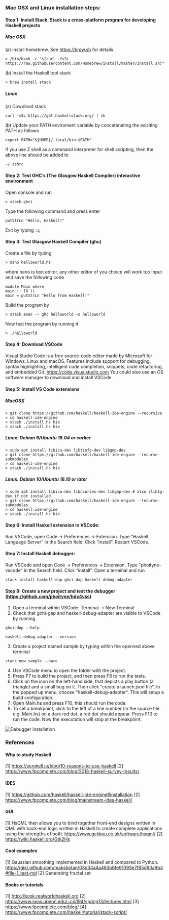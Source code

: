 ### Mac OSX and Linux installation steps:

#### Step 1: Install Stack. Stack is a cross-platform program for developing Haskell projects 

##### Mac OSX
(a) Install homebrew. See https://brew.sh for details
```
> /bin/bash -c "$(curl -fsSL https://raw.githubusercontent.com/Homebrew/install/master/install.sh)"
```
(b) Install the Haskell tool stack
```
> brew install stack
```

##### Linux

(a) Download stack
```
curl -sSL https://get.haskellstack.org/ | sh
```

(b) Update your PATH enviroment variable by concatenating the exisiting PATH as follows
```
export PATH="${HOME}/.local/bin:$PATH"
```
If you use Z shell as a command interpreter for shell scripting, then the above line should be added to  
```
~/.zshrc
```


#### Step 2: Test GHC’s (The Glasgow Haskell Compiler) interactive environment
Open console and run 
```
> stack ghci
```
Type the following command and press enter
```
putStrLn "Hello, Haskell!"
```
Exit by typing `:q`

#### Step 3: Test Glasgow Haskell Compiler (ghc)
Create a file by typing
```
> nano helloworld.hs
```
where nano is text editor, any other editor of you choice will work too
Input and save the following code
```
module Main where  
main :: IO () 
main = putStrLn "Hello from Haskell!"  
```

Build the program by
```
> stack exec -- ghc helloworld -o helloworld
```

Now test the program by running it
```
> ./helloworld
```

#### Step 4: Download VSCode
Visual Studio Code is a free source-code editor made by Microsoft for Windows, Linux and macOS. Features include support for debugging, syntax highlighting, intelligent code completion, snippets, code refactoring, and embedded Git.
https://code.visualstudio.com
You could also use an OS  software manager to download and install VSCode

#### Step 5: Install VS Code extensions
##### MacOSX
```
> git clone https://github.com/haskell/haskell-ide-engine --recursive 
> cd haskell-ide-engine
> stack ./install.hs hie
> stack ./install.hs hie
```

##### Linux: Debian 9/Ubuntu 18.04 or earlier
```
> sudo apt install libicu-dev libtinfo-dev libgmp-dev
> git clone https://github.com/haskell/haskell-ide-engine --recurse-submodules
> cd haskell-ide-engine
> stack ./install.hs hie
```

##### Linux: Debian 10/Ubuntu 18.10 or later
```
> sudo apt install libicu-dev libncurses-dev libgmp-dev # also zlib1g-dev if not installed
> git clone https://github.com/haskell/haskell-ide-engine --recurse-submodules
> cd haskell-ide-engine
> stack ./install.hs hie
```

#### Step 6: Install Haskell extension in VSCode: 
Run VSCode, open Code -> Preferences -> Extension. Type “Haskell Language Server” in the Search field. Click “install”. Restart VSCode.

#### Step 7: Install Haskell debugger:
Run VSCode and open Code -> Preferences -> Extension. Type "phoityne-vscode" in the Search field. Click “install”.
Open a terminal and run
```
stack install haskell-dap ghci-dap haskell-debug-adapter
```
#### Step 8: Create a new project and test the debugger (https://github.com/phoityne/hdx4vsc)
1. Open a terminal within VSCode: Terminal -> New Terminal
2. Check that gchi-gap and haskell-debug-adapter are visible to VSCode by running 
```
ghci-dap --help
```
```
haskell-debug-adapter --version
```
3. Create a project named sample by typing within the openned above terminal 
```
stack new sample --bare
```
4. Use VSCode menu to open the folder with the project.
5. Press F7 to build the project, and then press F8 to run the tests. 
6. Click on the icon on the left-hand side, that depicts a play button (a triangle) and a small bug on it. Then click "create a launch.json file". In the popped up  menu, choose "haskell-debug-adapter". This will setup a build configuration.
7. Open Main.hs and press F10, this should run the code.
8. To set a breakpoint, click to the left of a line number (in the source file e.g. Main.hs) on a dark red dot, a red dot should appear. Press F10 to run the code. Now the executation will stop at the breakpoint. 

![Debugger installation](https://raw.githubusercontent.com/phoityne/hdx4vsc/master/docs/08_quickstart.gif)




### References

#### Why to study Haskell
[1] https://serokell.io/blog/10-reasons-to-use-haskell
[2] https://www.fpcomplete.com/blog/2018-haskell-survey-results/

#### IDES
[1] https://github.com/haskell/haskell-ide-engine#installation
[2] https://www.fpcomplete.com/blog/mainstream-ides-haskell/

#### GUI
[1] HsQML then allows you to bind together front-end designs written in QML with back-end logic written in Haskell to create complete applications using the strengths of both. https://www.gekkou.co.uk/software/hsqml/
[2]  https://wiki.haskell.org/Gtk2Hs

#### Cool examples
[1] Gaussian smoothing implemented in Haskell and compared to Python. https://gist.github.com/maksbotan/03d34a4a463b6fe91093e7f85d90a9b4#file-1_text-md
[2] Generating fractal set

#### Books or tutorials
[1] http://book.realworldhaskell.org
[2] https://www.seas.upenn.edu/~cis194/spring13/lectures.html
[3] https://www.fpcomplete.com/blog/
[4] https://www.fpcomplete.com/haskell/tutorial/stack-script/
